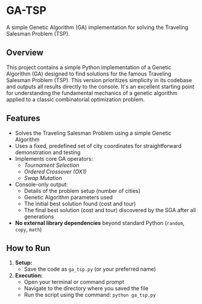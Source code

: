 # GA-TSP
A simple Genetic Algorithm (GA) implementation for solving the Traveling Salesman Problem (TSP).

## Overview
This project contains a simple Python implementation of a Genetic Algorithm (GA) designed to find solutions for the famous Traveling Salesman Problem (TSP). This version prioritizes simplicity in its codebase and outputs all results directly to the console. It's an excellent starting point for understanding the fundamental mechanics of a genetic algorithm applied to a classic combinatorial optimization problem.

## Features
* Solves the Traveling Salesman Problem using a simple Genetic Algorithm
* Uses a fixed, predefined set of city coordinates for straightforward demonstration and testing
* Implements core GA operators:
    * *Tournament Selection*
    * *Ordered Crossover (OX1)*
    * *Swap Mutation*
* Console-only output:
    * Details of the problem setup (number of cities)
    * Genetic Algorithm parameters used
    * The initial best solution found (cost and tour)
    * The final best solution (cost and tour) discovered by the SGA after all generations
* **No external library dependencies** beyond standard Python (`random`, `copy`, `math`)

## How to Run
1.  **Setup:**
    * Save the code as `ga_tsp.py` (or your preferred name)
2.  **Execution:**
    * Open your terminal or command prompt
    * Navigate to the directory where you saved the file
    * Run the script using the command: `python ga_tsp.py`
